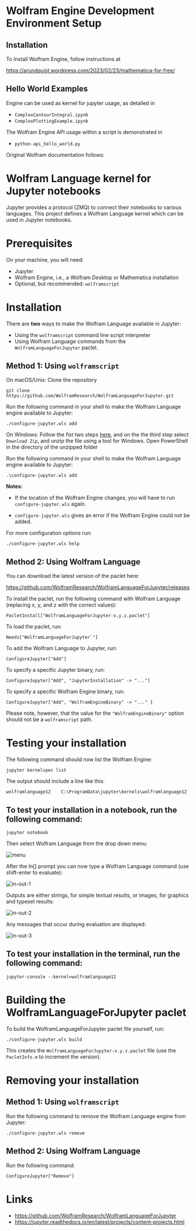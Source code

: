 # Wolfram Engine Development Environment Setup

## Installation 
To Install Wolfram Engine, follow instructions at 

https://arundquist.wordpress.com/2023/02/23/mathematica-for-free/ 

## Hello World Examples

Engine can be used as kernel for jupyter usage, as detailed in 
* `ComplexContourIntegral.ipynb`
* `ComplexPlottingExample.ipynb`

The Wolfram Engine API usage within a script
is demonstrated in 

* `python-api_hello_world.py`


Original Wolfram documentation follows:

# Wolfram Language kernel for Jupyter notebooks

Jupyter provides a protocol (ZMQ) to connect their notebooks to various languages. This project defines a Wolfram Language kernel which can be used in Jupyter notebooks.

# Prerequisites

On your machine, you will need:

* Jupyter
* Wolfram Engine, i.e., a Wolfram Desktop or Mathematica installation
* Optional, but recommended: `wolframscript`

# Installation

There are **two** ways to make the Wolfram Language available in Jupyter:

* Using the `wolframscript` command line script interpreter
* Using Wolfram Language commands from the `WolframLanguageForJupyter` paclet.

## Method 1: Using `wolframscript`

On macOS/Unix: Clone the repository

	git clone https://github.com/WolframResearch/WolframLanguageForJupyter.git

Run the following command in your shell to make the Wolfram Language engine available to Jupyter:

	./configure-jupyter.wls add

On Windows: Follow the fist two steps [here](https://help.github.com/en/github/creating-cloning-and-archiving-repositories/cloning-a-repository), and on the the third step select `Download Zip`, and unzip the file using a tool for Windows. Open PowerShell in the directory of the unzipped folder

Run the following command in your shell to make the Wolfram Language engine available to Jupyter:

	.\configure-jupyter.wls add

**Notes:** 

* If the location of the Wolfram Engine changes, you will have to run `configure-jupyter.wls` again.

* `configure-jupyter.wls` gives an error if the Wolfram Engine could not be added.

For more configuration options run:

	./configure-jupyter.wls help

## Method 2: Using Wolfram Language

You can download the latest version of the paclet here:

https://github.com/WolframResearch/WolframLanguageForJupyter/releases

To install the paclet, run the following command with Wolfram Language (replacing x, y, and z with the correct values):

	PacletInstall["WolframLanguageForJupyter-x.y.z.paclet"]

To load the paclet, run:

	Needs["WolframLanguageForJupyter`"]

To add the Wolfram Language to Jupyter, run:

	ConfigureJupyter["Add"]

To specify a specific Jupyter binary, run:

	ConfigureJupyter["Add", "JupyterInstallation" -> "..."]

To specify a specific Wolfram Engine binary, run:

	ConfigureJupyter["Add", "WolframEngineBinary" -> "..." ]

Please note, however, that the value for the `"WolframEngineBinary"` option should not be a `wolframscript` path.

# Testing your installation

The following command should now list the Wolfram Engine:

	jupyter kernelspec list

The output should include a line like this:

	wolframlanguage12    C:\ProgramData\jupyter\kernels\wolframlanguage12

## To test your installation in a notebook, run the following command: 

	jupyter notebook

Then select Wolfram Language from the drop down menu:

![menu](images/menu-01.png)

After the In[] prompt you can now type a Wolfram Language command (use shift-enter to evaluate):

![in-out-1](images/in-out-01.png)

Outputs are either strings, for simple textual results, or images, for graphics and typeset results:

![in-out-2](images/in-out-02.png)

Any messages that occur during evaluation are displayed:

![in-out-3](images/in-out-03.png)

## To test your installation in the terminal, run the following command:
	jupyter-console --kernel=wolframlanguage12

# Building the WolframLanguageForJupyter paclet

To build the WolframLanguageForJupyter paclet file yourself, run:

	./configure-jupyter.wls build

This creates the `WolframLanguageForJupyter-x.y.z.paclet` file (use the `PacletInfo.m` to increment the version).

# Removing your installation

## Method 1: Using `wolframscript`

Run the following command to remove the Wolfram Language engine from Jupyter:

	./configure-jupyter.wls remove

## Method 2: Using Wolfram Language

Run the following command:

	ConfigureJupyter["Remove"]

# Links

* https://github.com/WolframResearch/WolframLanguageForJupyter
* https://jupyter.readthedocs.io/en/latest/projects/content-projects.html
